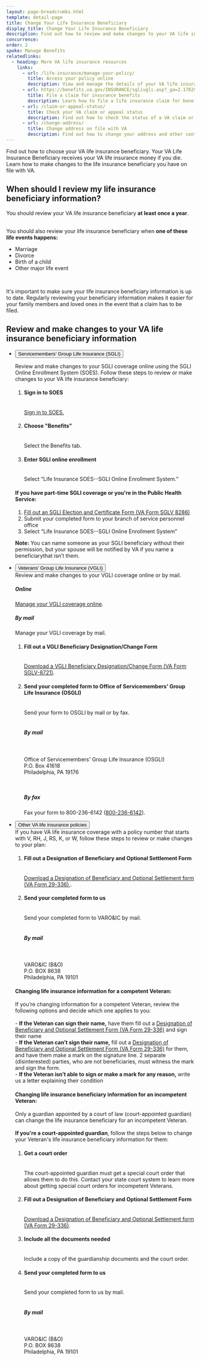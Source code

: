 ```yaml
---
layout: page-breadcrumbs.html
template: detail-page
title: Change Your Life Insurance Beneficiary
display_title: Change Your Life Insurance Beneficiary
description: Find out how to review and make changes to your VA life insurance coverage. Learn how to review and change your VA life insurance beneficiary.
concurrence: 
order: 2
spoke: Manage Benefits
relatedlinks:
  - heading: More VA life insurance resources
    links: 
      - url: /life-insurance/manage-your-policy/
        title: Access your policy online
        description: View and manage the details of your VA life insurance policy online. 
      - url: https://benefits.va.gov/INSURANCE/sglivgli.asp?_ga=2.178295469.801410513.1555939590-1758989635.1554476670
        title: File a claim for insurance benefits
        description: Learn how to file a life insurance claim for benefits.
      - url: /claim-or-appeal-status/
        title: Check your VA claim or appeal status
        description: Find out how to check the status of a VA claim or appeal online
      - url: /change-address/
        title: Change address on file with VA
        description: Find out how to change your address and other contact information in your VA.gov profile. 
---
```

<div class="va-introtext">

Find out how to choose your VA life insurance beneficiary. Your VA Life Insurance Beneficiary receives your VA life insurance money if you die. Learn how to make changes to the life insurance beneficiary you have on file with VA. 

</div>

## When should I review my life insurance beneficiary information? 

You should review your VA life insurance beneficiary <strong>at least once a year</strong>. <br><br>

You should also review your life insurance beneficiary when <strong>one of these life events happens:</strong>

- Marriage
- Divorce
- Birth of a child
- Other major life event
<br>

It's important to make sure your life insurance beneficiary information is up to date. Regularly reviewing your beneficiary information makes it easier for your family members and loved ones in the event that a claim has to be filed.

## Review and make changes to your VA life insurance beneficiary information

<ul class="usa-accordion" aria-multiselectable="true">
  <li>
  <button class="usa-button-unstyled usa-accordion-button" aria-controls="update-sgli">Servicemembers’ Group Life Insurance (SGLI)</button>
  <div id="update-sgli" class="usa-accordion-content">
    
  
  Review and make changes to your SGLI coverage online using the SGLI Online Enrollment System (SOES). Follow these steps to review or make changes to your VA life insurance beneficiary:
  
  <ol class="process">
    <li class="process-step list-one"><h4>Sign in to SOES</h4><br><a href="https://milconnect.dmdc.osd.mil/milconnect/">Sign in to SOES.</a></li>
    <li class="process-step list-two"><h4>Choose "Benefits"</h4><br> Select the Benefits tab.</li>
    <li class="process-step list-three"><h4>Enter SGLI online enrollment</h4><br> Select “Life Insurance SOES--SGLI Online Enrollment System.”</li>
  </ol>
  
  #### If you have part-time SGLI coverage or you're in the Public Health Service:
  
  <ol class="process">
    <li class="process-step list-one"><a href="https://www.benefits.va.gov/INSURANCE/forms/8286.htmServicemembers’ Group Life Insurance Election and    Certificate">Fill out an SGLI Election and Certificate Form (VA Form SGLV 8286)</a></li>
    <li class="process-step list-two">Submit your completed form to your branch of service personnel office</li>
    <li class="process-step list-three">Select “Life Insurance SOES--SGLI Online Enrollment System”</li>
  </ol>
  
  **Note:** You can name someone as your SGLI beneficiary without their permission, but your spouse will be notified by VA if you name a beneficiarythat     isn’t them.
    
    
  </div>
  </li>
</ul>

<ul class="usa-accordion" aria-multiselectable="true">
  <li>
  <button class="usa-button-unstyled usa-accordion-button" aria-controls="update-vgli">Veterans' Group Life Insurance (VGLI)</button>
  <div id="update-vgli" class="usa-accordion-content">
    Review and make changes to your VGLI coverage online or by mail. 
    <br>
    <h5>Online</h5>
    <a href="https://ssologin.prudential.com/app/giosgli/Login.fcc?TYPE=33554433&REALMOID=06-000eb2bc-e833-1efc-9d9b-348e307ff004&GUID=&SMAUTHREASON=0&METHOD=GET&SMAGENTNAME=giosgli&TARGET=-SM-HTTPS%3a%2f%2fgiosgli%2eprudential%2ecom%2fosgli%2fController%2flogin%3faction%3dreturn">Manage your VGLI coverage online</a>.
    <h5>By mail</h5>
    Manage your VGLI coverage by mail. 
    
   <ol class="process">
    <li class="process-step list-one"><h4>Fill out a VGLI Beneficiary Designation/Change Form</h4><br>
      <a href="https://www.benefits.va.gov/INSURANCE/forms/8721.htm">Download a VGLI Beneficiary Designation/Change Form (VA Form SGLV-8721)</a>.</li>
    <li class="process-step list-two"><h4>Send your completed form to Office of Servicemembers' Group Life Insurance (OSGLI)</h4><br>
      Send your form to OSGLI by mail or by fax.
      <br>
      <br>
      <h5>By mail</h5>
      <br>
      <p class="va-address-block">
      Office of Servicemembers' Group Life Insurance (OSGLI)<br>
      P.O. Box 41618<br>
      Philadelphia, PA 19176<br>
  </p>
      <br>
      <h5>By fax</h5>
      Fax your form to 800-236-6142 (<a href="tel:+18002366142">800-236-6142</a>).
    </li>
  </ol>
  </div>
  </li>
</ul>

<ul class="usa-accordion" aria-multiselectable="true">
  <li>
    <button class="usa-button-unstyled usa-accordion-button" aria-controls="update-other">Other VA life insurance policies</button> 
    <br>
    <div id="update-other" class="usa-accordion-content">
      If you have VA life insurance coverage with a policy number that starts with V, RH, J, RS, K, or W, follow these steps to review or make changes to your plan:
      <br>
      <ol class="process">
        <li class="process-step list-one"><h4>Fill out a Designation of Beneficiary and Optional Settlement Form</h4><br>
          <a href="https://www.benefits.va.gov/INSURANCE/forms/29-336.htm">Download a Designation of Beneficiary and Optional Settlement form (VA Form   29-336)  </a>.</li>
        <li class="process-step list-two"><h4>Send your completed form to us</h4><br>
          Send your completed form to VARO&IC by mail.
          <br>
          <br>
          <h5>By mail</h5>
          <br>
          <p class="va-address-block">
          VARO&IC (B&O)<br>
          P.O. BOX 8638<br>
          Philadelphia, PA 19101<br>
          </p>
        </li>
      </ol>
    <h4>Changing life insurance information for a competent Veteran:</h4>
    If you’re changing information for a competent Veteran, review the following options and decide which one applies to you: 
      <br>
      <br>
        - <strong>If the Veteran can sign their name,</strong> have them fill out a <a href="https://www.benefits.va.gov/INSURANCE/forms/29-336.htm">Designation of Beneficiary and Optional Settlement Form (VA Form 29-336)</a> and sign their name<br>
        - <strong>If the Veteran can’t sign their name,</strong> fill out a <a href="https://www.benefits.va.gov/INSURANCE/forms/29-336.htm">Designation of Beneficiary and Optional Settlement Form (VA Form 29-336)</a> for them, and have them make a mark on the signature line. 2 separate (disinterested) parties, who are   not   beneficiaries, must witness the mark and sign the form.<br>
        - <strong>If the Veteran isn’t able to sign or make a mark for any reason,</strong> write us a letter explaining their condition
    <h4>Changing life insurance beneficiary information for an incompetent Veteran:</h4>
    Only a guardian appointed by a court of law (court-appointed guardian) can change the life insurance beneficiary for an incompetent Veteran.     
    <br>
    <br>
      <strong>If you're a court-appointed guardian</strong>, follow the steps below to change your Veteran's life insurance beneficiary information for them:
    <ol class="process">
      <li class="process-step list-one"><h4>Get a court order</h4><br>
       The court-appointed guardian must get a special court order that allows them to do this. Contact your state court system to learn more about getting     special court orders for incompetent Veterans.</li>
      <li class="process-step list-two"><h4>Fill out a Designation of Beneficiary and Optional Settlement Form</h4><br>
      <a href="https://www.benefits.va.gov/INSURANCE/forms/29-336.htm">Download a Designation of Beneficiary and Optional Settlement form (VA Form 29-336)</a>.</li>
      <li class="process-step list-three"><h4>Include all the documents needed</h4><br>
       Include a copy of the guardianship documents and the court order.</li>
      <li class="process-step list-four"><h4>Send your completed form to us</h4><br>
        Send your completed form to us by mail.
        <br>
        <br>
        <h5>By mail</h5>
        <br>
        <p class="va-address-block">
        VARO&IC (B&O)<br>
        P.O. BOX 8638<br>
        Philadelphia, PA 19101<br>
        </p>
      </li>
    </ol>
    </div>
  </li>
</ul>
